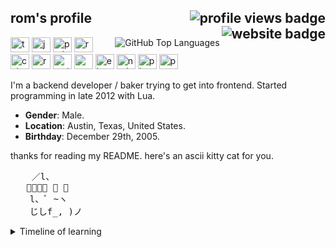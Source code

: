 <h2>
    rom's profile 
    <img alt="profile views badge" align="right" src="https://komarev.com/ghpvc/?username=romdotdog&style=flat-square&color=F66565"/>
    <a rel="noreferrer" href="https://rom.dog" aria-label="my website" target="_blank">
        <img alt="website badge" align="right" src="https://img.shields.io/static/v1?label=website&message=rom.dog&color=F66565&style=flat-square"/>
    </a>
</h2> 
<a aria-label="anuraghazra/github-readme-stats" href="https://github.com/anuraghazra/github-readme-stats">
    <img alt="GitHub Top Languages" align="right" src="https://github-readme-stats.anuraghazra1.vercel.app/api/top-langs/?username=romdotdog&hide_border=true&theme=dark" />
</a>
<div>
    <img alt="typescript" width=30 height=24 src="https://cdn.jsdelivr.net/gh/devicons/devicon@latest/icons/typescript/typescript-plain.svg">
    <img alt="javascript" width=30 height=24 src="https://cdn.jsdelivr.net/gh/devicons/devicon@latest/icons/javascript/javascript-plain.svg">
    <img alt="python" width=30 height=24 src="https://cdn.jsdelivr.net/gh/devicons/devicon@latest/icons/python/python-plain.svg">
    <img alt="rust" width=30 height=24 src="https://rustacean.net/assets/rustacean-flat-happy.svg">
    <img alt="csharp" width=30 height=24 src="https://cdn.jsdelivr.net/gh/devicons/devicon@latest/icons/csharp/csharp-plain.svg">
    <img alt="react" width=30 height=24 src="https://cdn.jsdelivr.net/gh/devicons/devicon@latest/icons/react/react-original.svg">
    <img alt="materialui" width=30 height=24 src="https://cdn.jsdelivr.net/gh/devicons/devicon@latest/icons/materialui/materialui-original.svg">
    <img alt="webpack" width=30 height=24 src="https://cdn.jsdelivr.net/gh/devicons/devicon@latest/icons/webpack/webpack-original.svg">
    <img alt="electron" width=30 height=24 src="https://cdn.jsdelivr.net/gh/devicons/devicon@latest/icons/electron/electron-original.svg">
    <img alt="nodejs" width=30 height=24 src="https://cdn.jsdelivr.net/gh/devicons/devicon@latest/icons/nodejs/nodejs-original.svg">
    <img alt="php" width=30 height=24 src="https://cdn.jsdelivr.net/gh/devicons/devicon@latest/icons/php/php-plain.svg">
    <img alt="postgresql" width=30 height=24 src="https://cdn.jsdelivr.net/gh/devicons/devicon@latest/icons/postgresql/postgresql-plain.svg">
</div>

I'm a backend developer / baker trying to get into frontend. Started programming in late 2012 with Lua.
* **Gender**: Male.
* **Location**: Austin, Texas, United States.
* **Birthday**: December 29th, 2005.

thanks for reading my README. 
here's an ascii kitty cat for you.
<pre>
    ／l、
   ﾞ（ﾟ､ ｡ ７
  　l、ﾞ ~ヽ
  　じしf_, )ノ
</pre>
<details>
  <summary>Timeline of learning</summary>

### Late 2012
Started programming Lua.

### Late 2014
Started learning batch and C#. Joined GitHub on a separate account.

### 2015
Learned python after getting mad at how absolutely awful batch is. 

### 2016
Started getting into more advanced concepts of programming. Started learning trigonometry and the cartesian plane.

### 2017
Learned HTML, CSS and JS.

### 2018
Transitioned from WinForms to WPF. Started independently learning graphic design. Learned polar coordinates.

### 2019
Learned node and PHP. Ended up creating my first website. Created an advanced bot to host a custom long-spanning RP game that I designed for my school friends.

### 2020

#### Early
Learned in depth about compilers and virtual machines. Created and led two group projects using GitHub to implement continuous integration and created a closed-source testing framework using GitHub Actions.
#### Late
Reestablished online presence.
Learned React, webpack and similar libraries.
</details>
